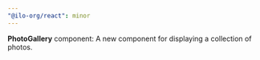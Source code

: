 ```yaml
---
"@ilo-org/react": minor
---
```


**PhotoGallery** component: A new component for displaying a collection of photos.
